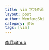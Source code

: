 ```yaml
---
title: vim 学习资源
layout: post
author: WenfengShi
category: 资源
tags: [vim]
---
```



[李鼎github](https://github.com/oldratlee)
